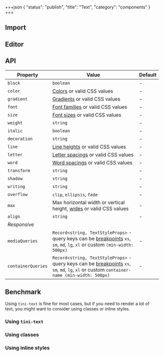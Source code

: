 +++json
{
  "status": "publish",
  "title": "Text",
  "category": "components"
}
+++

## Import

<app-component-import componentName="text"></app-component-import>

## Editor

<content-ui-post-text block="editor"></content-ui-post-text>

## API

| Property           | Value                                                                                                                                                                        | Default |
| ------------------ | ---------------------------------------------------------------------------------------------------------------------------------------------------------------------------- | ------- |
| `block`            | `boolean`                                                                                                                                                                    | -       |
| `color`            | [Colors](/ui/design-tokens#colors) or valid CSS values                                                                                                                       | -       |
| `gradient`         | [Gradients](/ui/design-tokens#gradients) or valid CSS values                                                                                                                 | -       |
| `font`             | [Font families](/ui/design-tokens#font-families) or valid CSS values                                                                                                         | -       |
| `size`             | [Font sizes](/ui/design-tokens#font-sizes) or valid CSS values                                                                                                               | -       |
| `weight`           | `string`                                                                                                                                                                     | -       |
| `italic`           | `boolean`                                                                                                                                                                    | -       |
| `decoration`       | `string`                                                                                                                                                                     | -       |
| `line`             | [Line heights](/ui/design-tokens#line-heights) or valid CSS values                                                                                                           | -       |
| `letter`           | [Letter spacings](/ui/design-tokens#letter-spacings) or valid CSS values                                                                                                     | -       |
| `word`             | [Word spacings](/ui/design-tokens#word-spacings) or valid CSS values                                                                                                         | -       |
| `transform`        | `string`                                                                                                                                                                     | -       |
| `shadow`           | `string`                                                                                                                                                                     | -       |
| `writing`          | `string`                                                                                                                                                                     | -       |
| `overflow`         | `clip`, `ellipsis`, `fade`                                                                                                                                                   | -       |
| `max`              | Max horizontal width or vertical height, [wides](/ui/design-tokens#wides) or valid CSS values                                                                                | -       |
| `align`            | `string`                                                                                                                                                                     | -       |
| _Responsive_       |
| `mediaQueries`     | `Record<string, TextStyleProps>` - query keys can be [breakpoints](/ui/design-tokens#breakpoints) `xs`, `sm`, `md`, `lg`, `xl` or custom `(min-width: 500px)`                | -       |
| `containerQueries` | `Record<string, TextStyleProps>` - query keys can be [breakpoints](/ui/design-tokens#breakpoints) `xs`, `sm`, `md`, `lg`, `xl` or custom `container-name (min-width: 500px)` | -       |

## Benchmark

Using `tini-text` is fine for most cases, but if you need to render a lot of text, you might want to consider using classes or inline styles.

### Using `tini-text`

<app-component-benchmark reportId="ui-text"></app-component-benchmark>

### Using classes

<app-component-benchmark reportId="ui-text-class"></app-component-benchmark>

### Using inline styles

<app-component-benchmark reportId="ui-text-inline"></app-component-benchmark>

